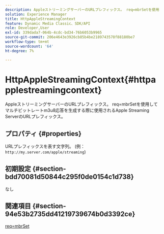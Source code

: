 ```yaml
---
description: AppleストリーミングサーバーのURLプレフィックス。 req=mbrSetを使用してマルチビットレートm3u8応答を生成する際に使用されるApple Streaming ServerのURLプレフィックス。
solution: Experience Manager
title: HttpAppleStreamingContext
feature: Dynamic Media Classic、SDK/API
role: Developer,User
exl-id: 339dada7-064b-4cdc-bd34-76b6053b9965
source-git-commit: 206e4643e3926cb85b4be2189743578f88180be7
workflow-type: tm+mt
source-wordcount: '64'
ht-degree: 7%

---
```


# HttpAppleStreamingContext{#httpapplestreamingcontext}

AppleストリーミングサーバーのURLプレフィックス。 req=mbrSetを使用してマルチビットレートm3u8応答を生成する際に使用されるApple Streaming ServerのURLプレフィックス。

## プロパティ {#properties}

URLプレフィックスを表す文字列。 (例：`http://my.server.com/apple/streaming`)

## 初期設定 {#section-bdd70081d50844c295f0de0154c1d738}

なし

## 関連項目 {#section-94e53b2735dd41219739674b0d3392ce}

[req=mbrSet](../../../../../is-api/http-ref/image-serving-api-ref/c-http-protocol-reference/c-command-reference/r-req/r-mbrset.md#reference-603d75babde74508a878c27bd4cced73)
